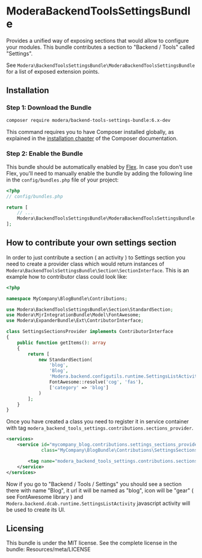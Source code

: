 # ModeraBackendToolsSettingsBundle

Provides a unified way of  exposing sections that would allow to configure your modules. This bundle contributes
a section to "Backend / Tools" called "Settings".

See `Modera\BackendToolsSettingsBundle\ModeraBackendToolsSettingsBundle` for a list of exposed extension points.

## Installation

### Step 1: Download the Bundle

``` bash
composer require modera/backend-tools-settings-bundle:6.x-dev
```

This command requires you to have Composer installed globally, as explained
in the [installation chapter](https://getcomposer.org/doc/00-intro.md) of the Composer documentation.

### Step 2: Enable the Bundle

This bundle should be automatically enabled by [Flex](https://symfony.com/doc/current/setup/flex.html).
In case you don't use Flex, you'll need to manually enable the bundle by
adding the following line in the `config/bundles.php` file of your project:

``` php
<?php
// config/bundles.php

return [
    // ...
    Modera\BackendToolsSettingsBundle\ModeraBackendToolsSettingsBundle::class => ['all' => true],
];
```

## How to contribute your own settings section

In order to just contribute a section ( an activity ) to Settings section you need to create a provider class
which would return instances of `Modera\BackendToolsSettingsBundle\Section\SectionInterface`. This is an example
how to contributor class could look like:

``` php
<?php

namespace MyCompany\BlogBundle\Contributions;

use Modera\BackendToolsSettingsBundle\Section\StandardSection;
use Modera\MjrIntegrationBundle\Model\FontAwesome;
use Modera\ExpanderBundle\Ext\ContributorInterface;

class SettingsSectionsProvider implements ContributorInterface
{
    public function getItems(): array
    {
        return [
            new StandardSection(
                'blog',
                'Blog',
                'Modera.backend.configutils.runtime.SettingsListActivity',
                FontAwesome::resolve('cog', 'fas'),
                ['category' => 'blog']
            )
        ];
    }
}
```

Once you have created a class you need to register it in service container with tag `modera_backend_tools_settings.contributions.sections_provider`.

``` xml
<services>
    <service id="mycompany_blog.contributions.settings_sections_provider"
             class="MyCompany\BlogBundle\Contributions\SettingsSectionsProvider">

        <tag name="modera_backend_tools_settings.contributions.sections_provider" />
    </service>
</services>
```

Now if you go to "Backend / Tools / Settings" you should see a section there with name "Blog", it url it will be
named as "blog", icon will be "gear" ( see FontAwesome library ) and `Modera.backend.dcab.runtime.SettingsListActivity`
javascript activity will be used to create its UI.

## Licensing

This bundle is under the MIT license. See the complete license in the bundle:
Resources/meta/LICENSE
